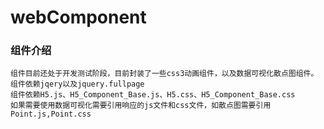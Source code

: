 # webComponent
### 组件介绍
    组件目前还处于开发测试阶段，目前封装了一些css3动画组件，以及数据可视化散点图组件。
    组件依赖jqery以及jquery.fullpage
    组件依赖H5.js、H5_Component_Base.js、H5.css、H5_Component_Base.css
    如果需要使用数据可视化需要引用响应的js文件和css文件，如散点图需要引用Point.js,Point.css
    
